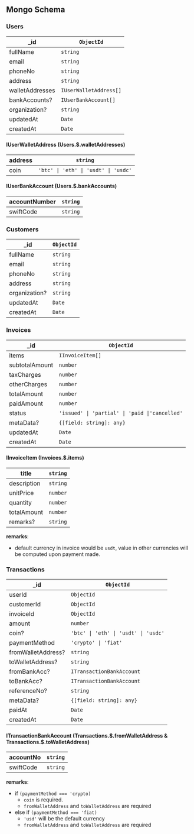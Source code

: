 ## Mongo Schema

### Users
|_id|`ObjectId`|
|-|-|
|fullName|`string`|
|email|`string`|
|phoneNo|`string`|
|address|`string`|
|walletAddresses|`IUserWalletAddress[]`|
|bankAccounts?|`IUserBankAccount[]`|
|organization?|`string`|
|updatedAt|`Date`|
|createdAt|`Date`|

#### IUserWalletAddress (Users.$.walletAddresses)
|address|`string`|
|-|-|
|coin|`'btc' \| 'eth' \| 'usdt' \| 'usdc'`|

#### IUserBankAccount (Users.$.bankAccounts)
|accountNumber|`string`|
|-|-|
|swiftCode|`string`|

### Customers
|_id|`ObjectId`|
|-|-|
|fullName|`string`|
|email|`string`|
|phoneNo|`string`|
|address|`string`|
|organization?|`string`|
|updatedAt|`Date`|
|createdAt|`Date`|

### Invoices
|_id|`ObjectId`|
|-|-|
|items|`IInvoiceItem[]`|
|subtotalAmount|`number`|
|taxCharges|`number`|
|otherCharges|`number`|
|totalAmount|`number`|
|paidAmount|`number`|
|status|`'issued' \| 'partial' \| 'paid \|'cancelled'`|
|metaData?|`{[field: string]: any}`|
|updatedAt|`Date`|
|createdAt|`Date`|


#### IInvoiceItem (Invoices.$.items)
|title|`string`|
|-|-|
|description|`string`|
|unitPrice|`number`|
|quantity|`number`|
|totalAmount|`number`|
|remarks?|`string`|

**remarks**:
* default currency in invoice would be `usdt`, value in other currencies will be computed upon payment made.

### Transactions
|_id|`ObjectId`|
|-|-|
|userId|`ObjectId`|
|customerId|`ObjectId`|
|invoiceId|`ObjectId`|
|amount|`number`|
|coin?|`'btc' \| 'eth' \| 'usdt' \| 'usdc'`|
|paymentMethod|`'crypto' \| 'fiat'`|
|fromWalletAddress?|`string`|
|toWalletAddress?|`string`|
|fromBankAcc?|`ITransactionBankAccount`|
|toBankAcc?|`ITransactionBankAccount`|
|referenceNo?|`string`|
|metaData?|`{[field: string]: any}`|
|paidAt|`Date`|
|createdAt|`Date`|

#### ITransactionBankAccount (Transactions.\$.fromWalletAddress & Transactions.\$.toWalletAddress)
|accountNo|`string`|
|-|-|
|swiftCode|`string`|

**remarks**:
* if `(paymentMethod === 'crypto)`
  * `coin` is required.
  * `fromWalletAddress` and `toWalletAddress` are required
* else if `(paymentMethod === 'fiat)`
  * `'usd'` will be the default currency
  * `fromWalletAddress` and `toWalletAddress` are required
